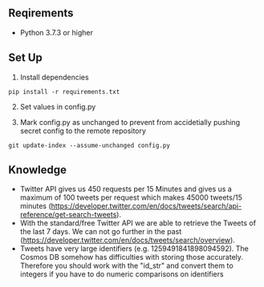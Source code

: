 ## Reqirements

- Python 3.7.3 or higher

## Set Up

1. Install dependencies
```shell
pip install -r requirements.txt
```
2. Set values in config.py

3. Mark config.py as unchanged to prevent from accidetially pushing secret config to the remote repository
```shell
git update-index --assume-unchanged config.py
```
 ## Knowledge
 - Twitter API gives us 450 requests per 15 Minutes and gives us a maximum of 100 tweets per request which makes 45000 tweets/15 minutes (https://developer.twitter.com/en/docs/tweets/search/api-reference/get-search-tweets).
 -  With the standard/free Twitter API we are able to retrieve the Tweets of the last 7 days. We can not go further in the past (https://developer.twitter.com/en/docs/tweets/search/overview).
 - Tweets have very large identifiers (e.g. 1259491841898094592). The Cosmos DB somehow has difficulties with storing those accurately. Therefore you should work with the "id_str" and convert them to integers if you have to do numeric comparisons on identifiers


